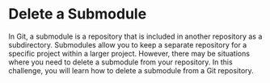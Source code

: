 # Delete a Submodule

In Git, a submodule is a repository that is included in another repository as a subdirectory. Submodules allow you to keep a separate repository for a specific project within a larger project. However, there may be situations where you need to delete a submodule from your repository. In this challenge, you will learn how to delete a submodule from a Git repository.
